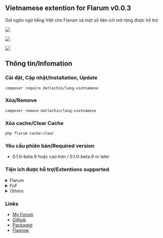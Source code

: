 ## Vietnamese extention for Flarum v0.0.3
Gói ngôn ngữ tiếng Việt cho Flarum và một số tiện ích mở rộng được hỗ trợ

![](https://img.shields.io/badge/license-MIT-blue.svg)

![](https://img.shields.io/packagist/v/datlechin/lang-vietnamese.svg)

![](https://img.shields.io/packagist/dt/datlechin/lang-vietnamese.svg)

## Thông tin/Infomation
### Cài đặt, Cập nhật/Installation, Update
`composer require datlechin/lang-vietnamese`

### Xóa/Remove
`composer remove datlechin/lang-vietnamese`

### Xóa cache/Clear Cache
`php flarum cache:clear`

### Yêu cầu phiên bản/Required version
- 0.1.0-beta.9 hoặc cao hơn / 0.1.0-beta.9 or later

### Tiện ích được hỗ trợ/Extentions supported
<details>
  <summary>Flarum</summary>
  <ul>
    <li>Akismet</li>
    <li>Approval</li>
    <li>Auth Facebook</li>
    <li>Auth Github</li>
    <li>Auth Twitter</li>
    <li>Emoji</li>
    <li>Flags</li>
    <li>Likes</li>
    <li>Lock</li>
    <li>Markdown</li>
    <li>Mentions</li>
    <li>Pusher</li>
    <li>Statistics</li>
    <li>Sticky</li>
    <li>Supcriptions</li>
    <li>Suspend</li>
    <li>Tags</li>
  <ul>
</details>
    
<details>
  <summary>FoF</summary>
  <ul>
    <li>Best Answe</li>
    <li>Byobu</li>
    <li>Drafts</li>
    <li>Links</li>
    <li>Merge Discussions</li>
    <li>Polls</li>
    <li>Share Social</li>
    <li>Social Profile</li>
    <li>Spam block</li>
    <li>Transliterator</li>
    <li>Upload</li>
    <li>User Bio</li>
    <li>User Directory</li>
  </ul> 
</details>

<details>
  <summary>Others</summary>
  <ul>
    <li><a href="https://flagrow.io/extensions/askvortsov/flarum-categories">Flarum Categories</a></li>
    <li><a href="https://flagrow.io/extensions/irony/flarum-ext-login2see">Login to See</a></li>
    <li><a href="https://flagrow.io/extensions/kvothe/reply-to-see">Reply2See</a></li>
    <li><a href="https://flagrow.io/extensions/michaelbelgium/flarum-discussion-views">Discussion views</a></li>
    <li><a href="https://flagrow.io/extensions/reflar/level-ranks">Level Ranks</a></li>
    <li><a href="https://flagrow.io/extensions/therealsujitk/flarum-ext-gifs">GIFs</a></li>
    <li><a href="https://flagrow.io/extensions/xelson/flarum-ext-chat">Neon Chat</a></li>
  </ul> 
</details>

### Links
- [My Forum](https://vieit.net)
- [Github](https://github.com/datlechin/lang-vietnamese)
- [Packagist](https://packagist.org/packages/datlechin/lang-vietnamese)
- [Flagrow](https://flagrow.io/extensions/datlechin/lang-vietnamese)
